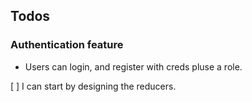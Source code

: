 ## Todos


### Authentication feature
- Users can login, and register with creds pluse a role.

[ ] I can start by designing the reducers.


